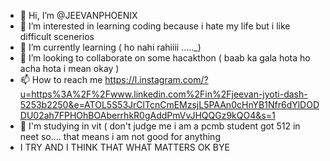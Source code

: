 - 👋 Hi, I’m @JEEVANPHOENIX
- 👀 I’m interested in learning coding because i hate my life but i like difficult scenerios 
- 🌱 I’m currently learning ( ho nahi rahiiii ....._)
- 💞️ I’m looking to collaborate on some hacakthon ( baab ka gala hota ho acha hota i mean okay ) 
- 📫 How to reach me https://l.instagram.com/?u=https%3A%2F%2Fwww.linkedin.com%2Fin%2Fjeevan-jyoti-dash-5253b2250&e=ATOL5S53JrClTcnCmEMzsjL5PAAn0cHnYB1Nfr6dYlDODDU02ah7FPHOhBOAberrhkR0gAddPmVvJHQQGz9kQO4&s=1
- 🏫 I'm studying in vit ( don't judge me i am a pcmb student got 512 in neet so.... that means i am not good for anything
- I TRY AND I THINK THAT WHAT MATTERS OK BYE
  

<!---
JEEVANPHOENIX/JEEVANPHOENIX is a ✨ special ✨ repository because its `README.md` (this file) appears on your GitHub profile.
You can click the Preview link to take a look at your changes.
--->
